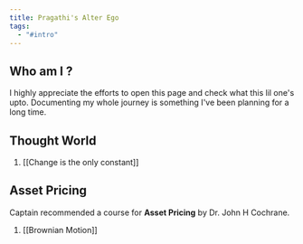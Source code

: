 ```yaml
---
title: Pragathi's Alter Ego
tags:
  - "#intro"
---
```

## Who am I ?

I highly appreciate the efforts to open this page and check what this lil one's upto. Documenting my whole journey is something I've been planning for a long time. 

## Thought World
1. [[Change is the only constant]]

## Asset Pricing
Captain recommended a course for **Asset Pricing** by Dr. John H Cochrane. 
1. [[Brownian Motion]]
